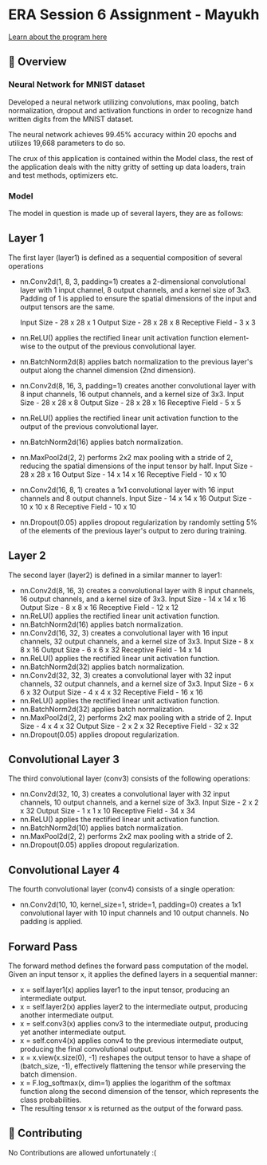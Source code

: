 <!-- markdownlint-disable MD030 -->

# ERA Session 6 Assignment - Mayukh

<a href="https://theschoolof.ai/#programs">Learn about the program here</a>

## 📝 Overview

### Neural Network for MNIST dataset

Developed a neural network utilizing convolutions, max pooling, batch normalization, dropout and activation functions in order to recognize hand written digits from the MNIST dataset.

The neural network achieves 99.45% accuracy within 20 epochs and utilizes 19,668 parameters to do so.

The crux of this application is contained within the Model class, the rest of the application deals with the nitty gritty of setting up data loaders, train and test methods, optimizers etc.

### Model 

The model in question is made up of several layers, they are as follows:

## Layer 1

The first layer (layer1) is defined as a sequential composition of several operations

- nn.Conv2d(1, 8, 3, padding=1) creates a 2-dimensional convolutional layer with 1 input channel, 8 output channels, and a kernel size of 3x3. Padding of 1 is applied to ensure the spatial dimensions of the input and output tensors are the same.

    Input Size - 28 x 28 x 1
    Output Size - 28 x 28 x 8
    Receptive Field - 3 x 3

- nn.ReLU() applies the rectified linear unit activation function element-wise to the output of the previous convolutional layer.
- nn.BatchNorm2d(8) applies batch normalization to the previous layer's output along the channel dimension (2nd dimension).
- nn.Conv2d(8, 16, 3, padding=1) creates another convolutional layer with 8 input channels, 16 output channels, and a kernel size of 3x3.
    Input Size - 28 x 28 x 8
    Output Size - 28 x 28 x 16
    Receptive Field - 5 x 5
- nn.ReLU() applies the rectified linear unit activation function to the output of the previous convolutional layer.
- nn.BatchNorm2d(16) applies batch normalization.
- nn.MaxPool2d(2, 2) performs 2x2 max pooling with a stride of 2, reducing the spatial dimensions of the input tensor by half.
    Input Size - 28 x 28 x 16
    Output Size - 14 x 14 x 16
    Receptive Field - 10 x 10
- nn.Conv2d(16, 8, 1) creates a 1x1 convolutional layer with 16 input channels and 8 output channels.
    Input Size - 14 x 14 x 16
    Output Size - 10 x 10 x 8
    Receptive Field - 10 x 10
- nn.Dropout(0.05) applies dropout regularization by randomly setting 5% of the elements of the previous layer's output to zero during training.

## Layer 2

The second layer (layer2) is defined in a similar manner to layer1:

- nn.Conv2d(8, 16, 3) creates a convolutional layer with 8 input channels, 16 output channels, and a kernel size of 3x3.
    Input Size - 14 x 14 x 16
    Output Size - 8 x 8 x 16
    Receptive Field - 12 x 12
- nn.ReLU() applies the rectified linear unit activation function.
- nn.BatchNorm2d(16) applies batch normalization.
- nn.Conv2d(16, 32, 3) creates a convolutional layer with 16 input channels, 32 output channels, and a kernel size of 3x3.
    Input Size - 8 x 8 x 16
    Output Size - 6 x 6 x 32
    Receptive Field - 14 x 14
- nn.ReLU() applies the rectified linear unit activation function.
- nn.BatchNorm2d(32) applies batch normalization.
- nn.Conv2d(32, 32, 3) creates a convolutional layer with 32 input channels, 32 output channels, and a kernel size of 3x3.
    Input Size - 6 x 6 x 32
    Output Size - 4 x 4 x 32
    Receptive Field - 16 x 16
- nn.ReLU() applies the rectified linear unit activation function.
- nn.BatchNorm2d(32) applies batch normalization.
- nn.MaxPool2d(2, 2) performs 2x2 max pooling with a stride of 2.
    Input Size - 4 x 4 x 32
    Output Size - 2 x 2 x 32
    Receptive Field - 32 x 32
- nn.Dropout(0.05) applies dropout regularization.

## Convolutional Layer 3

The third convolutional layer (conv3) consists of the following operations:

- nn.Conv2d(32, 10, 3) creates a convolutional layer with 32 input channels, 10 output channels, and a kernel size of 3x3.
    Input Size - 2 x 2 x 32
    Output Size - 1 x 1 x 10
    Receptive Field - 34 x 34
- nn.ReLU() applies the rectified linear unit activation function.
- nn.BatchNorm2d(10) applies batch normalization.
- nn.MaxPool2d(2, 2) performs 2x2 max pooling with a stride of 2.
- nn.Dropout(0.05) applies dropout regularization.

## Convolutional Layer 4

The fourth convolutional layer (conv4) consists of a single operation:

- nn.Conv2d(10, 10, kernel_size=1, stride=1, padding=0) creates a 1x1 convolutional layer with 10 input channels and 10 output channels. No padding is applied.

## Forward Pass

The forward method defines the forward pass computation of the model. Given an input tensor x, it applies the defined layers in a sequential manner:

- x = self.layer1(x) applies layer1 to the input tensor, producing an intermediate output.
- x = self.layer2(x) applies layer2 to the intermediate output, producing another intermediate output.
- x = self.conv3(x) applies conv3 to the intermediate output, producing yet another intermediate output.
- x = self.conv4(x) applies conv4 to the previous intermediate output, producing the final convolutional output.
- x = x.view(x.size(0), -1) reshapes the output tensor to have a shape of (batch_size, -1), effectively flattening the tensor while preserving the batch dimension.
- x = F.log_softmax(x, dim=1) applies the logarithm of the softmax function along the second dimension of the tensor, which represents the class probabilities.
- The resulting tensor x is returned as the output of the forward pass.

## 🙌 Contributing

No Contributions are allowed unfortunately :(
